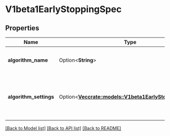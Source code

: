 # V1beta1EarlyStoppingSpec

## Properties

Name | Type | Description | Notes
------------ | ------------- | ------------- | -------------
**algorithm_name** | Option<**String**> | Early stopping algorithm name. | [optional]
**algorithm_settings** | Option<[**Vec<crate::models::V1beta1EarlyStoppingSetting>**](v1beta1.EarlyStoppingSetting.md)> | Key-value pairs representing settings for early stopping algorithm. | [optional]

[[Back to Model list]](../README.md#documentation-for-models) [[Back to API list]](../README.md#documentation-for-api-endpoints) [[Back to README]](../README.md)


